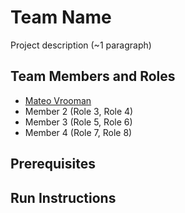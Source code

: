 # Team Name

Project description (~1 paragraph)

## Team Members and Roles

- [Mateo Vrooman](https://github.com/MateoVrooman/CIS350-HW2-Vrooman)
- Member 2 (Role 3, Role 4)
- Member 3 (Role 5, Role 6)
- Member 4 (Role 7, Role 8)

## Prerequisites

## Run Instructions
